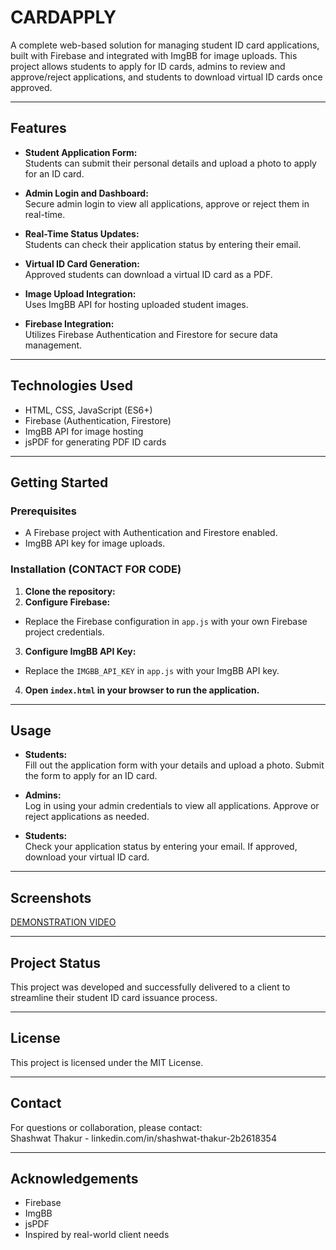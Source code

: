 # CARDAPPLY

A complete web-based solution for managing student ID card applications, built with Firebase and integrated with ImgBB for image uploads. This project allows students to apply for ID cards, admins to review and approve/reject applications, and students to download virtual ID cards once approved.

---

## Features

- **Student Application Form:**  
  Students can submit their personal details and upload a photo to apply for an ID card.

- **Admin Login and Dashboard:**  
  Secure admin login to view all applications, approve or reject them in real-time.

- **Real-Time Status Updates:**  
  Students can check their application status by entering their email.

- **Virtual ID Card Generation:**  
  Approved students can download a virtual ID card as a PDF.

- **Image Upload Integration:**  
  Uses ImgBB API for hosting uploaded student images.

- **Firebase Integration:**  
  Utilizes Firebase Authentication and Firestore for secure data management.

---

## Technologies Used

- HTML, CSS, JavaScript (ES6+)
- Firebase (Authentication, Firestore)
- ImgBB API for image hosting
- jsPDF for generating PDF ID cards

---

## Getting Started

### Prerequisites

- A Firebase project with Authentication and Firestore enabled.
- ImgBB API key for image uploads.

### Installation (CONTACT FOR CODE)

1. **Clone the repository:**
2. **Configure Firebase:**

- Replace the Firebase configuration in `app.js` with your own Firebase project credentials.

3. **Configure ImgBB API Key:**

- Replace the `IMGBB_API_KEY` in `app.js` with your ImgBB API key.

4. **Open `index.html` in your browser to run the application.**

---

## Usage

- **Students:**  
Fill out the application form with your details and upload a photo. Submit the form to apply for an ID card.

- **Admins:**  
Log in using your admin credentials to view all applications. Approve or reject applications as needed.

- **Students:**  
Check your application status by entering your email. If approved, download your virtual ID card.

---

## Screenshots

[DEMONSTRATION VIDEO](https://www.linkedin.com/posts/shwat_webdevelopment-firebase-idcardsystem-activity-7319780511235637249-4pk1?utm_source=share&utm_medium=member_desktop&rcm=ACoAAFheUKYBKwZZDEvvdUkR3gMmMJ6eP8me_zg)

---

## Project Status

This project was developed and successfully delivered to a client to streamline their student ID card issuance process.

---

## License

This project is licensed under the MIT License.

---

## Contact

For questions or collaboration, please contact:  
Shashwat Thakur - linkedin.com/in/shashwat-thakur-2b2618354

---

## Acknowledgements

- Firebase  
- ImgBB  
- jsPDF  
- Inspired by real-world client needs




